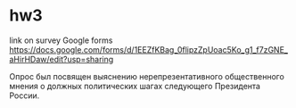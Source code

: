 # hw3

link on survey Google forms https://docs.google.com/forms/d/1EEZfKBag_0flipzZpUoac5Ko_g1_f7zGNE_aHirHDaw/edit?usp=sharing 


Опрос был посвящен выяснению нерепрезентативного общественного мнения о должных политических шагах следующего Президента России.
